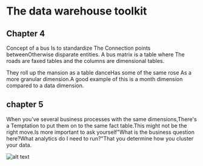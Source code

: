 # The data warehouse toolkit

## Chapter 4
Concept of a bus Is to standardize The Connection points betweenOtherwise disparate entities. A bus matrix is a table where The roads are faxed tables and the columns are dimensional tables.

They roll up the mansion as a table danceHas some of the same rose As a more granular dimension.A good example of this is a month dimension compared to a data dimension.



## chapter 5
When you've several business processes with the same dimensions,There's a Temptation to put them on to the same fact table.This might not be the right move.Is more important to ask yourself"What is the business question here?What analytics do I need to run?"That you determine how you cluster your data.

![alt text][tables]


[tables]:wiki/Procurement-tables.png
